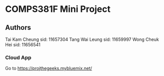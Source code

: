 # COMPS381F Mini Project

## Authors
Tai Kam Cheung sid: 11657304
Tang Wai Leung sid: 11659997
Wong Cheuk Hei sid: 11656541

### Cloud App
Go to https://projthegeeks.mybluemix.net/
